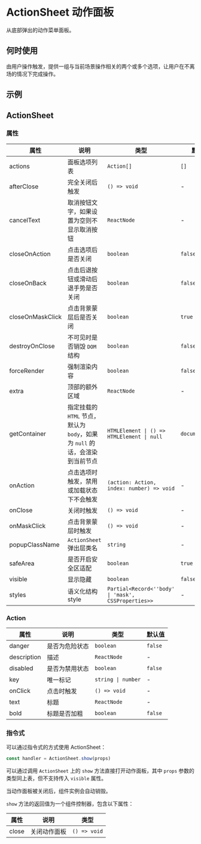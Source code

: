 # ActionSheet 动作面板

从底部弹出的动作菜单面板。

## 何时使用

由用户操作触发，提供一组与当前场景操作相关的两个或多个选项，让用户在不离场的情况下完成操作。

## 示例

<code src="./demos/demo1.tsx"></code>

## ActionSheet

### 属性

| 属性 | 说明 | 类型 | 默认值 | 版本 |
| --- | --- | --- | --- | --- |
| actions | 面板选项列表 | `Action[]` | `[]` |
| afterClose | 完全关闭后触发 | `() => void` | - |
| cancelText | 取消按钮文字，如果设置为空则不显示取消按钮 | `ReactNode` | - |
| closeOnAction | 点击选项后是否关闭 | `boolean` | `false` |
| closeOnBack | 点击后退按钮或滑动后退手势是否关闭 | `boolean` | `false` |
| closeOnMaskClick | 点击背景蒙层后是否关闭 | `boolean` | `true` |
| destroyOnClose | 不可见时是否销毁 `DOM` 结构 | `boolean` | `false` |
| forceRender | 强制渲染内容 | `boolean` | `false` |
| extra | 顶部的额外区域 | `ReactNode` | - |
| getContainer | 指定挂载的 `HTML` 节点，默认为 `body`，如果为 `null` 的话，会渲染到当前节点 | `HTMLElement \| () => HTMLElement \| null` | `document.body` |
| onAction | 点击选项时触发，禁用或加载状态下不会触发 | `(action: Action, index: number) => void` | - |
| onClose | 关闭时触发 | `() => void` | - |
| onMaskClick | 点击背景蒙层时触发 | `() => void` | - |
| popupClassName | `ActionSheet` 弹出层类名 | `string` | - |
| safeArea | 是否开启安全区适配 | `boolean` | `true` |
| visible | 显示隐藏 | `boolean` | `false` |
| styles | 语义化结构 style | `Partial<Record<''body' \| 'mask', CSSProperties>>` | - | 5.33.0 |

### Action

| 属性        | 说明           | 类型               | 默认值  |
| ----------- | -------------- | ------------------ | ------- |
| danger      | 是否为危险状态 | `boolean`          | `false` |
| description | 描述           | `ReactNode`        | -       |
| disabled    | 是否为禁用状态 | `boolean`          | `false` |
| key         | 唯一标记       | `string \| number` | -       |
| onClick     | 点击时触发     | `() => void`       | -       |
| text        | 标题           | `ReactNode`        | -       |
| bold        | 标题是否加粗   | `boolean`          | `false` |

### 指令式

可以通过指令式的方式使用 ActionSheet：

```ts | pure
const handler = ActionSheet.show(props)
```

可以通过调用 `ActionSheet` 上的 `show` 方法直接打开动作面板，其中 `props` 参数的类型同上表，但不支持传入 `visible` 属性。

当动作面板被关闭后，组件实例会自动销毁。

`show` 方法的返回值为一个组件控制器，包含以下属性：

| 属性  | 说明         | 类型         |
| ----- | ------------ | ------------ |
| close | 关闭动作面板 | `() => void` |
